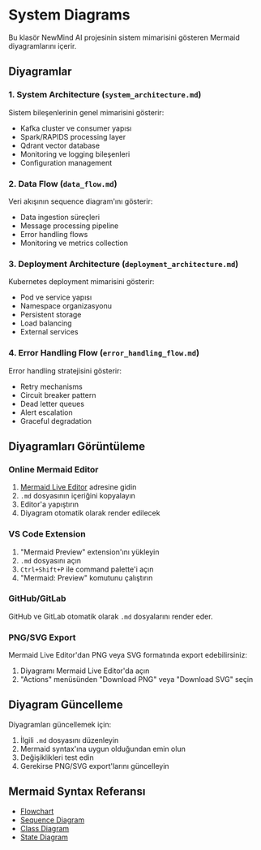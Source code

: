 # System Diagrams

Bu klasör NewMind AI projesinin sistem mimarisini gösteren Mermaid diyagramlarını içerir.

## Diyagramlar

### 1. System Architecture (`system_architecture.md`)
Sistem bileşenlerinin genel mimarisini gösterir:
- Kafka cluster ve consumer yapısı
- Spark/RAPIDS processing layer
- Qdrant vector database
- Monitoring ve logging bileşenleri
- Configuration management

### 2. Data Flow (`data_flow.md`)
Veri akışının sequence diagram'ını gösterir:
- Data ingestion süreçleri
- Message processing pipeline
- Error handling flows
- Monitoring ve metrics collection

### 3. Deployment Architecture (`deployment_architecture.md`)
Kubernetes deployment mimarisini gösterir:
- Pod ve service yapısı
- Namespace organizasyonu
- Persistent storage
- Load balancing
- External services

### 4. Error Handling Flow (`error_handling_flow.md`)
Error handling stratejisini gösterir:
- Retry mechanisms
- Circuit breaker pattern
- Dead letter queues
- Alert escalation
- Graceful degradation

## Diyagramları Görüntüleme

### Online Mermaid Editor
1. [Mermaid Live Editor](https://mermaid.live/) adresine gidin
2. `.md` dosyasının içeriğini kopyalayın
3. Editor'a yapıştırın
4. Diyagram otomatik olarak render edilecek

### VS Code Extension
1. "Mermaid Preview" extension'ını yükleyin
2. `.md` dosyasını açın
3. `Ctrl+Shift+P` ile command palette'i açın
4. "Mermaid: Preview" komutunu çalıştırın

### GitHub/GitLab
GitHub ve GitLab otomatik olarak `.md` dosyalarını render eder.

### PNG/SVG Export
Mermaid Live Editor'dan PNG veya SVG formatında export edebilirsiniz:
1. Diyagramı Mermaid Live Editor'da açın
2. "Actions" menüsünden "Download PNG" veya "Download SVG" seçin

## Diyagram Güncelleme

Diyagramları güncellemek için:
1. İlgili `.md` dosyasını düzenleyin
2. Mermaid syntax'ına uygun olduğundan emin olun
3. Değişiklikleri test edin
4. Gerekirse PNG/SVG export'larını güncelleyin

## Mermaid Syntax Referansı

- [Flowchart](https://mermaid.js.org/syntax/flowchart.html)
- [Sequence Diagram](https://mermaid.js.org/syntax/sequenceDiagram.html)
- [Class Diagram](https://mermaid.js.org/syntax/classDiagram.html)
- [State Diagram](https://mermaid.js.org/syntax/stateDiagram.html)
